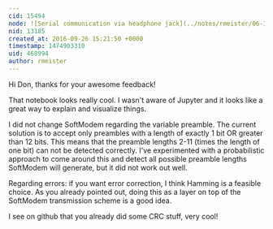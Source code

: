 ```yaml
---
cid: 15494
node: ![Serial communication via headphone jack](../notes/rmeister/06-10-2016/serial-communication-via-headphone-jack)
nid: 13185
created_at: 2016-09-26 15:21:50 +0000
timestamp: 1474903310
uid: 468994
author: rmeister
---
```


Hi Don, thanks for your awesome feedback! 

That notebook looks really cool. I wasn't aware of Jupyter and it looks like a great way to explain and visualize things.

I did not change SoftModem regarding the variable preamble. The current solution is to accept only preambles with a length of exactly 1 bit OR greater than 12 bits. This means that the preamble lengths 2-11 (times the length of one bit) can not be detected correctly.
I've experimented with a probabilistic approach to come around this and detect all possible preamble lengths SoftModem will generate, but it did not work out well.

Regarding errors: if you want error correction, I think Hamming is a feasible choice. As you already pointed out, doing this as a layer on top of the SoftModem transmission scheme is a good idea.

I see on github that you already did some CRC stuff, very cool!


